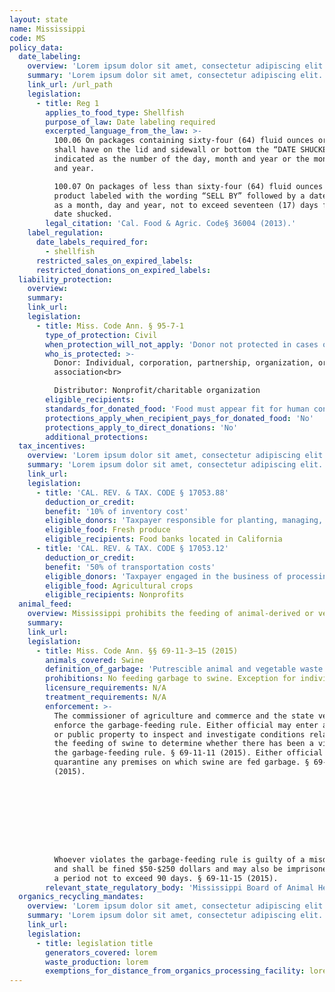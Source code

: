 ```yaml
---
layout: state
name: Mississippi
code: MS
policy_data:
  date_labeling:
    overview: 'Lorem ipsum dolor sit amet, consectetur adipiscing elit. Curabitur tellus mi, consequat at laoreet eget, vestibulum nec dolor. Vivamus volutpat quam ac quam bibendum rutrum.'
    summary: 'Lorem ipsum dolor sit amet, consectetur adipiscing elit. Curabitur tellus mi, consequat at laoreet eget, vestibulum nec dolor. Vivamus volutpat quam ac quam bibendum rutrum.'
    link_url: /url_path
    legislation:
      - title: Reg 1
        applies_to_food_type: Shellfish
        purpose_of_law: Date labeling required
        excerpted_language_from_the_law: >-
          100.06 On packages containing sixty-four (64) fluid ounces or more
          shall have on the lid and sidewall or bottom the “DATE SHUCKED”
          indicated as the number of the day, month and year or the month, day
          and year.

          100.07 On packages of less than sixty-four (64) fluid ounces of fresh
          product labeled with the wording “SELL BY” followed by a date expressed
          as a month, day and year, not to exceed seventeen (17) days from the
          date shucked.
        legal_citation: 'Cal. Food & Agric. Code§ 36004 (2013).'
    label_regulation:
      date_labels_required_for:
        - shellfish
      restricted_sales_on_expired_labels:
      restricted_donations_on_expired_labels:
  liability_protection:
    overview:
    summary:
    link_url:
    legislation:
      - title: Miss. Code Ann. § 95-7-1
        type_of_protection: Civil
        when_protection_will_not_apply: 'Donor not protected in cases of gross negligence, recklessness, or intentional misconduct; ultimate distributor is protected from liability in actions based on strict liability.'
        who_is_protected: >-
          Donor: Individual, corporation, partnership, organization, or
          association<br>

          Distributor: Nonprofit/charitable organization
        eligible_recipients:
        standards_for_donated_food: 'Food must appear fit for human consumption; includes food not readily marketable due to appearance, freshness, grade, or surplus. Nonprofits distributing donated food must label it as not for resale and stating that they are not liable for any injury due to the condition of the food.'
        protections_apply_when_recipient_pays_for_donated_food: 'No'
        protections_apply_to_direct_donations: 'No'
        additional_protections:
  tax_incentives:
    overview: 'Lorem ipsum dolor sit amet, consectetur adipiscing elit. Curabitur tellus mi, consequat at laoreet eget, vestibulum nec dolor. Vivamus volutpat quam ac quam bibendum rutrum.'
    summary: 'Lorem ipsum dolor sit amet, consectetur adipiscing elit. Curabitur tellus mi, consequat at laoreet eget, vestibulum nec dolor. Vivamus volutpat quam ac quam bibendum rutrum.'
    link_url:
    legislation:
      - title: 'CAL. REV. & TAX. CODE § 17053.88'
        deduction_or_credit:
        benefit: '10% of inventory cost'
        eligible_donors: 'Taxpayer responsible for planting, managing, and harvesting crops'
        eligible_food: Fresh produce
        eligible_recipients: Food banks located in California
      - title: 'CAL. REV. & TAX. CODE § 17053.12'
        deduction_or_credit:
        benefit: '50% of transportation costs'
        eligible_donors: 'Taxpayer engaged in the business of processing, distributing, or selling agricultural products'
        eligible_food: Agricultural crops
        eligible_recipients: Nonprofits
  animal_feed:
    overview: Mississippi prohibits the feeding of animal-derived or vegetable waste to swine. Individuals may feed household garbage to their own swine.
    summary:
    link_url:
    legislation:
      - title: Miss. Code Ann. §§ 69-11-3–15 (2015)
        animals_covered: Swine
        definition_of_garbage: 'Putrescible animal and vegetable waste resulting from the handling, preparation, cooking and consumption of foods including animal and fowl carcasses or parts thereof. § 69-11-3 (2015).'
        prohibitions: No feeding garbage to swine. Exception for individuals feeding household garbage to swine. § 69-11-5 (2015).
        licensure_requirements: N/A
        treatment_requirements: N/A
        enforcement: >-
          The commissioner of agriculture and commerce and the state veterinarian
          enforce the garbage-feeding rule. Either official may enter any private
          or public property to inspect and investigate conditions relating to
          the feeding of swine to determine whether there has been a violation of
          the garbage-feeding rule. § 69-11-11 (2015). Either official also may
          quarantine any premises on which swine are fed garbage. § 69-11-13
          (2015).









          Whoever violates the garbage-feeding rule is guilty of a misdemeanor
          and shall be fined $50-$250 dollars and may also be imprisoned for
          a period not to exceed 90 days. § 69-11-15 (2015).
        relevant_state_regulatory_body: 'Mississippi Board of Animal Health, http://www.mbah.ms.gov/; Mississippi Department of Agriculture & Commerce, <a href="https://www.mdac.ms.gov/ target="_blank">https://www.mdac.ms.gov/</a> (§ 69-11-11 (2015)).'
  organics_recycling_mandates:
    overview: 'Lorem ipsum dolor sit amet, consectetur adipiscing elit. Curabitur tellus mi, consequat at laoreet eget, vestibulum nec dolor. Vivamus volutpat quam ac quam bibendum rutrum.'
    summary: 'Lorem ipsum dolor sit amet, consectetur adipiscing elit. Curabitur tellus mi, consequat at laoreet eget, vestibulum nec dolor. Vivamus volutpat quam ac quam bibendum rutrum.'
    link_url:
    legislation:
      - title: legislation title
        generators_covered: lorem
        waste_production: lorem
        exemptions_for_distance_from_organics_processing_facility: lorem
---
```

